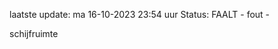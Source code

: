 laatste update: 
ma 16-10-2023 23:54   uur 
Status: FAALT - fout - 
<div class="service R">schijfruimte</div>